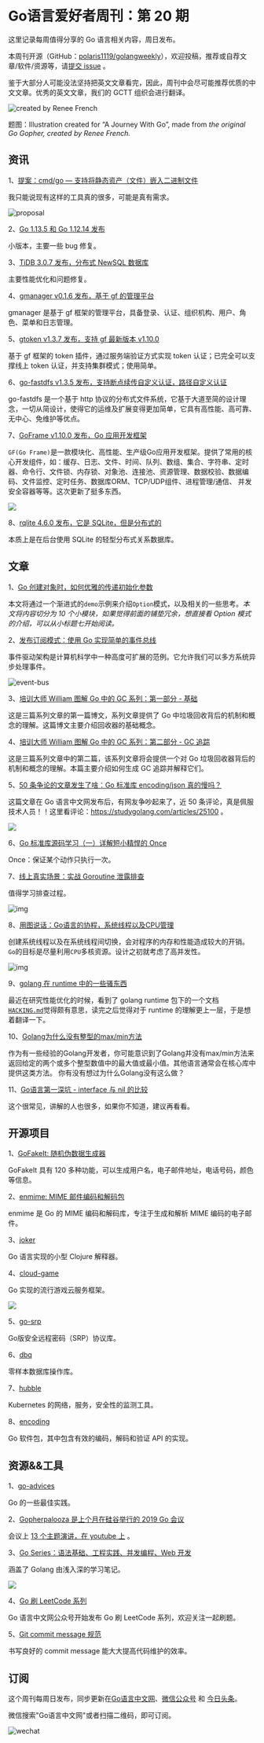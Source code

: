 # Go语言爱好者周刊：第 20 期

这里记录每周值得分享的 Go 语言相关内容，周日发布。

本周刊开源（GitHub：[polaris1119/golangweekly](https://github.com/polaris1119/golangweekly)），欢迎投稿，推荐或自荐文章/软件/资源等，请[提交 issue](https://github.com/polaris1119/golangweekly/issues) 。

鉴于大部分人可能没法坚持把英文文章看完，因此，周刊中会尽可能推荐优质的中文文章。优秀的英文文章，我们的 GCTT 组织会进行翻译。

![](imgs/issue020/cover.png "created by Renee French")

题图：Illustration created for “A Journey With Go”, made from *the original Go Gopher, created by Renee French.*

## 资讯

1、[提案：cmd/go — 支持将静态资产（文件）嵌入二进制文件](https://github.com/golang/go/issues/35950)

我只能说现有这样的工具真的很多，可能是真有需求。

![proposal](imgs/issue020/proposal-cmd-go.png)

2、[Go 1.13.5 和 Go 1.12.14 发布](https://studygolang.com/dl)

小版本，主要一些 bug 修复。

3、[TiDB 3.0.7 发布，分布式 NewSQL 数据库](https://www.oschina.net/news/111906/tidb-3-0-7-released)

主要性能优化和问题修复。

4、[gmanager v0.1.6 发布，基于 gf 的管理平台](https://www.oschina.net/news/111901/gmanager-0-1-6-released)

gmanager 是基于 gf 框架的管理平台，具备登录、认证、组织机构、用户、角色、菜单和日志管理。

5、[gtoken v1.3.7 发布，支持 gf 最新版本 v1.10.0](https://www.oschina.net/news/111900/gtoken-1-3-7-released)

基于 gf 框架的 token 插件，通过服务端验证方式实现 token 认证；已完全可以支撑线上 token 认证，并支持集群模式；使用简单。

6、[go-fastdfs v1.3.5 发布，支持断点续传自定义认证，路径自定义认证](https://www.oschina.net/news/111892/go-fastdfs-1-3-5-released)

go-fastdfs 是一个基于 http 协议的分布式文件系统，它基于大道至简的设计理念，一切从简设计，使得它的运维及扩展变得更加简单，它具有高性能、高可靠、无中心、免维护等优点。

7、[GoFrame v1.10.0 发布，Go 应用开发框架](https://www.oschina.net/news/111866/goframe-1-10-0-released)

`GF(Go Frame)`是一款模块化、高性能、生产级Go应用开发框架。提供了常用的核心开发组件，如：缓存、日志、文件、时间、队列、数组、集合、字符串、定时器、命令行、文件锁、内存锁、对象池、连接池、资源管理、数据校验、数据编码、文件监控、定时任务、数据库ORM、TCP/UDP组件、进程管理/通信、 并发安全容器等等。这次更新了挺多东西。

![](imgs/issue020/gf.png)

8、[rqlite 4.6.0 发布，它是 SQLite，但是分布式的](https://github.com/rqlite/rqlite/releases/tag/v4.6.0)

本质上是在后台使用 SQLite 的轻型分布式关系数据库。

## 文章

1、[Go 创建对象时，如何优雅的传递初始化参数](https://mp.weixin.qq.com/s/hwuDB5Awx4ifuD9V7XW9pg)

本文将通过一个渐进式的`demo`示例来介绍`Option`模式，以及相关的一些思考。*本文将内容切分为 10 个小模块，如果觉得前面的铺垫冗余，想直接看 Option 模式的介绍，可以从小标题七开始阅读。*

2、[发布订阅模式：使用 Go 实现简单的事件总线](https://mp.weixin.qq.com/s/cRab8ttjqgrZUN0Zoqc-XA)

事件驱动架构是计算机科学中一种高度可扩展的范例。它允许我们可以多方系统异步处理事件。

![event-bus](imgs/issue020/event-bus.png)

3、[培训大师 William 图解 Go 中的 GC 系列：第一部分 - 基础](https://mp.weixin.qq.com/s/mYp3QbdWR4HEZimFUw9bAA)

这是三篇系列文章的第一篇博文，系列文章提供了 Go 中垃圾回收背后的机制和概念的理解。这篇博文主要介绍回收器的基础概念。

4、[培训大师 William 图解 Go 中的 GC 系列：第二部分 - GC 追踪](https://mp.weixin.qq.com/s/0r8R1elPd32ayFpURt2Arw)

这是三篇系列文章中的第二篇，该系列文章将会提供一个对 Go 垃圾回收器背后的机制和概念的理解。本篇主要介绍如何生成 GC 追踪并解释它们。

5、[50 条争论的文章发生了啥：Go 标准库 encoding/json 真的慢吗？](https://mp.weixin.qq.com/s/U3QcbqOaRAABd-ESkzpI1Q)

这篇文章在 Go 语言中文网发布后，有网友争吵起来了，近 50 条评论，真是佩服技术人员！！这里看评论：https://studygolang.com/articles/25100 。

![](imgs/issue020/json.png)

6、[Go 标准库源码学习（一）详解短小精悍的 Once](https://mp.weixin.qq.com/s/Lsm-BMdKCKNQjRndNCLwLw)

Once：保证某个动作只执行一次。

7、[线上真实场景：实战 Goroutine 泄露排查](https://mp.weixin.qq.com/s/EXMP9lV-YQeAvLShd7Ee4w)

值得学习排查过程。

![img](imgs/issue020/goroutine-leak.png)

8、[用图说话：Go语言的协程，系统线程以及CPU管理](https://mp.weixin.qq.com/s/neLVacrxrvhb2gbEP_g5dA)

创建系统线程以及在系统线程间切换，会对程序的内存和性能造成较大的开销。`Go`的目标是尽量利用`CPU`多核资源。设计之初就考虑了高并发性。

![img](imgs/issue020/gmp.png)

9、[golang 在 runtime 中的一些骚东西](https://purewhite.io/2019/11/28/runtime-hacking-translate/)

最近在研究性能优化的时候，看到了 golang runtime 包下的一个文档 [`HACKING.md`](https://github.com/golang/go/blob/master/src/runtime/HACKING.md)觉得颇有意思，读完之后觉得对于 runtime 的理解更上一层，于是想着翻译一下。

10、[Golang为什么没有整型的max/min方法](https://studygolang.com/articles/25200)

作为有一些经验的Golang开发者，你可能意识到了Golang并没有max/min方法来返回给定的两个或多个整型数值中的最大值或最小值。其他语言通常会在核心库中提供这类方法。 你有没有想过为什么Golang没有这么做？

11、[Go语言第一深坑 - interface 与 nil 的比较](https://studygolang.com/articles/10635)

这个很常见，讲解的人也很多，如果你不知道，建议再看看。

## 开源项目

1、[GoFakeIt: 随机伪数据生成器](https://github.com/brianvoe/gofakeit)

GoFakeIt 具有 120 多种功能，可以生成用户名，电子邮件地址，电话号码，颜色等信息。

2、[enmime: MIME 邮件编码和解码包](https://github.com/jhillyerd/enmime)

enmime 是 Go 的 MIME 编码和解码库，专注于生成和解析 MIME 编码的电子邮件。

3、[joker](https://github.com/candid82/joker)

Go 语言实现的小型 Clojure 解释器。

4、[cloud-game](https://github.com/giongto35/cloud-game)

Go 实现的流行游戏云服务框架。

![](imgs/issue020/cloud-game.png)

5、[go-srp](https://github.com/getinsomnia/go-srp)

Go版安全远程密码（SRP）协议库。

6、[dbq](https://github.com/rocketlaunchr/dbq)

零样本数据库操作库。

7、[hubble](https://github.com/cilium/hubble)

Kubernetes 的网络，服务，安全性的监测工具。

8、[encoding](https://github.com/segmentio/encoding)

Go 软件包，其中包含有效的编码，解码和验证 API 的实现。

## 资源&&工具

1、[go-advices](https://github.com/cristaloleg/go-advices/blob/master/README_ZH.md)

Go 的一些最佳实践。

2、[Gopherpalooza 是上个月在硅谷举行的 2019 Go 会议](http://gopherpalooza.com/)

会议上 [13 个主题演讲，在 youtube 上](https://www.youtube.com/playlist?list=PLeGxIOPLk9EL4BDb-8tAUY2YYv0aVgTXY#gopherpalooza2019) 。

3、[Go Series：语法基础、工程实践、并发编程、Web 开发](https://github.com/wx-chevalier/Go-Series)

涵盖了 Golang 由浅入深的学习笔记。

![](imgs/issue020/go-series.png)

4、[Go 刷 LeetCode 系列](https://mp.weixin.qq.com/s/zHGyz0vWprlozJn1thgS7g)

Go 语言中文网公众号开始发布 Go 刷 LeetCode 系列，欢迎关注一起刷题。

5、[Git commit message 规范](https://juejin.im/post/5d0b3f8c6fb9a07ec07fc5d0)

书写良好的 commit message 能大大提高代码维护的效率。

## 订阅

这个周刊每周日发布，同步更新在[Go语言中文网](https://studygolang.com/go/weekly)、[微信公众号](https://weixin.sogou.com/weixin?query=Go%E8%AF%AD%E8%A8%80%E4%B8%AD%E6%96%87%E7%BD%91) 和 [今日头条](https://www.toutiao.com/c/user/59903081459/#mid=1586087918877709)。

微信搜索"Go语言中文网"或者扫描二维码，即可订阅。

![wechat](imgs/wechat.png)
